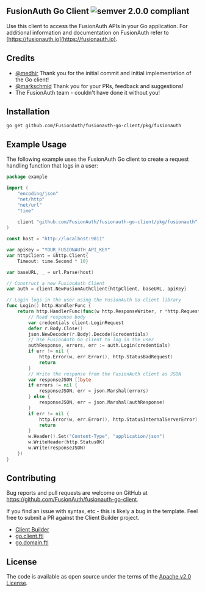 ## FusionAuth Go Client ![semver 2.0.0 compliant](http://img.shields.io/badge/semver-2.0.0-brightgreen.svg?style=flat-square)


Use this client to access the FusionAuth APIs in your Go application. For additional information and documentation on FusionAuth refer to [https://fusionauth.io](https://fusionauth.io).

## Credits
- [@medhir](https://github.com/medhir) Thank you for the initial commit and initial implementation of the Go client!
- [@markschmid](https://github.com/markschmid) Thank you for your PRs, feedback and suggestions! 
- The FusionAuth team - couldn't have done it without you!

## Installation

```
go get github.com/FusionAuth/fusionauth-go-client/pkg/fusionauth
```

## Example Usage

The following example uses the FusionAuth Go client to create a request handling function that logs in a user: 
```go
package example

import (
    "encoding/json"
    "net/http"
    "net/url"
    "time"
    
    client "github.com/FusionAuth/fusionauth-go-client/pkg/fusionauth"
)

const host = "http://localhost:9011"

var apiKey = "YOUR_FUSIONAUTH_API_KEY"
var httpClient = &http.Client{
	Timeout: time.Second * 10}

var baseURL, _ = url.Parse(host)

// Construct a new FusionAuth Client
var auth = client.NewFusionAuthClient{httpClient, baseURL, apiKey}

// Login logs in the user using the FusionAuth Go client library
func Login() http.HandlerFunc {
    return http.HandlerFunc(func(w http.ResponseWriter, r *http.Request) {
        // Read response body
        var credentials client.LoginRequest
        defer r.Body.Close()
        json.NewDecoder(r.Body).Decode(&credentials)
        // Use FusionAuth Go client to log in the user
        authResponse, errors, err := auth.Login(credentials)
        if err != nil {
            http.Error(w, err.Error(), http.StatusBadRequest)
            return
        }
        // Write the response from the FusionAuth client as JSON
        var responseJSON []byte
        if errors != nil {
            responseJSON, err = json.Marshal(errors)
        } else {
            responseJSON, err = json.Marshal(authResponse)
        }
        if err != nil {
            http.Error(w, err.Error(), http.StatusInternalServerError)
            return
        }
        w.Header().Set("Content-Type", "application/json")
        w.WriteHeader(http.StatusOK)
        w.Write(responseJSON)
    })
}
```

## Contributing

Bug reports and pull requests are welcome on GitHub at https://github.com/FusionAuth/fusionauth-go-client.

If you find an issue with syntax, etc - this is likely a bug in the template. Feel free to submit a PR against the Client Builder project.
- [Client Builder](https://github.com/FusionAuth/fusionauth-client-builder)
- [go.client.ftl](https://github.com/FusionAuth/fusionauth-client-builder/blob/master/src/main/client/go.client.ftl)
- [go.domain.ftl](https://github.com/FusionAuth/fusionauth-client-builder/blob/master/src/main/client/go.domain.ftl)


## License

The code is available as open source under the terms of the [Apache v2.0 License](https://opensource.org/licenses/Apache-2.0).
